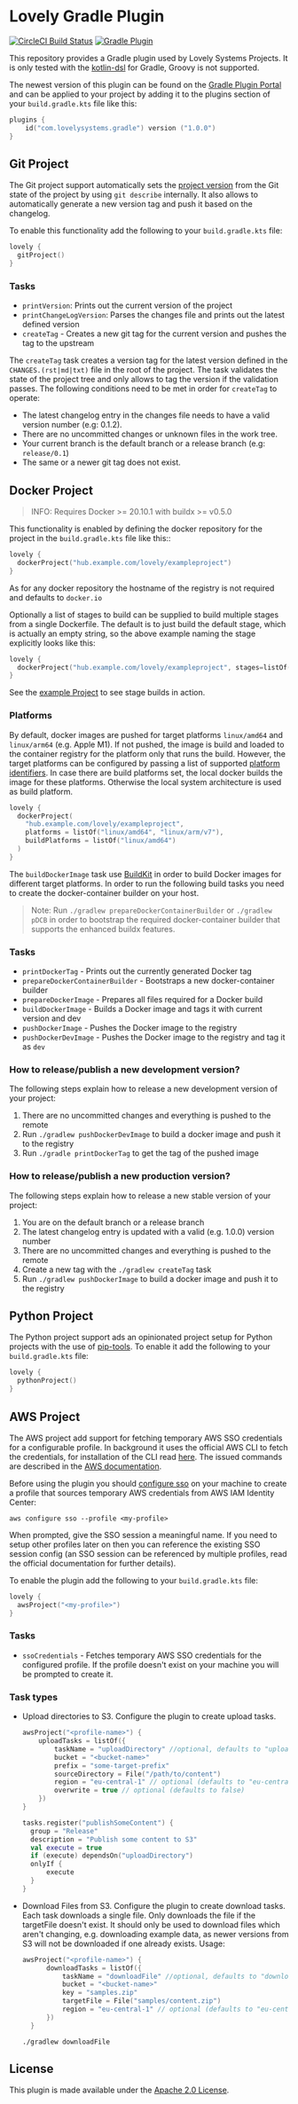 # Lovely Gradle Plugin

[![CircleCI Build Status](https://dl.circleci.com/status-badge/img/gh/lovelysystems/lovely-gradle-plugin/tree/master.svg?style=svg)](https://dl.circleci.com/status-badge/redirect/gh/lovelysystems/lovely-gradle-plugin/tree/master)
[![Gradle Plugin](https://img.shields.io/maven-metadata/v/https/plugins.gradle.org/m2/com/lovelysystems/gradle/com.lovelysystems.gradle.gradle.plugin/maven-metadata.xml.svg?label=gradle-plugin)](https://plugins.gradle.org/plugin/com.lovelysystems.gradle)

This repository provides a Gradle plugin used by Lovely Systems Projects. It is only tested with the
[kotlin-dsl](https://github.com/gradle/kotlin-dsl) for Gradle, Groovy is not supported.

The newest version of this plugin can be found on
the [Gradle Plugin Portal](https://plugins.gradle.org/plugin/com.lovelysystems.gradle)
and can be applied to your project by adding it to the plugins section of your `build.gradle.kts`
file like this:

```kotlin
plugins {
    id("com.lovelysystems.gradle") version ("1.0.0")
}
```

## Git Project

The Git project support automatically sets the
[project version](https://docs.gradle.org/current/dsl/org.gradle.api.Project.html#org.gradle.api.Project:version)
from the Git state of the project by using `git describe` internally. It also allows to
automatically generate a new version tag and push it based on the changelog.

To enable this functionality add the following to your `build.gradle.kts` file:

```kotlin
lovely {
  gitProject()
}
```

### Tasks

* `printVersion`: Prints out the current version of the project
* `printChangeLogVersion`: Parses the changes file and prints out the latest defined version
* `createTag` - Creates a new git tag for the current version and pushes the tag to the upstream

The `createTag` task creates a version tag for the latest version defined in the `CHANGES.(rst|md|txt)` file
in the root of the project. The task validates the state of the project tree and only allows to tag
the version if the validation passes. The following conditions need to be met in order
for `createTag` to operate:

- The latest changelog entry in the changes file needs to have a valid version number (e.g: 0.1.2).
- There are no uncommitted changes or unknown files in the work tree.
- Your current branch is the default branch or a release branch (e.g: `release/0.1`)
- The same or a newer git tag does not exist.

## Docker Project

> INFO: Requires Docker >= 20.10.1 with buildx >= v0.5.0

This functionality is enabled by defining the docker repository for the project in the
`build.gradle.kts` file like this::

```kotlin
lovely {
  dockerProject("hub.example.com/lovely/exampleproject")
}
```

As for any docker repository the hostname of the registry is not required and defaults
to `docker.io`

Optionally a list of stages to build can be supplied to build multiple stages from a single
Dockerfile. The default is to just build the default stage, which is actually an empty string, so
the above example naming the stage explicitly looks like this:

```kotlin
lovely {
  dockerProject("hub.example.com/lovely/exampleproject", stages=listOf(""))
}
```

See the [example Project](./example/build.gradle.kts) to see stage builds in action.

### Platforms

By default, docker images are pushed for target platforms `linux/amd64` and `linux/arm64` (e.g. Apple M1).
If not pushed, the image is build and loaded to the container registry for the platform only that runs the build.
However, the target platforms can be configured by passing a list of
supported [platform identifiers](https://docs.docker.com/engine/reference/commandline/buildx_build/#platform).
In case there are build platforms set, the local docker builds the image for these platforms. Otherwise the
local system architecture is used as build platform.

```kotlin
lovely {
  dockerProject(
    "hub.example.com/lovely/exampleproject", 
    platforms = listOf("linux/amd64", "linux/arm/v7"),
    buildPlatforms = listOf("linux/amd64")
  )
}
```

The `buildDockerImage` task use [BuildKit](https://docs.docker.com/build/buildx/) in order to build
Docker images for different target platforms. In order to run the following build tasks you need to create the
docker-container builder on your host.

> Note: Run `./gradlew prepareDockerContainerBuilder` or `./gradlew pDCB` in order to bootstrap the required
> docker-container builder that supports the enhanced buildx features.

### Tasks

* `printDockerTag` - Prints out the currently generated Docker tag
* `prepareDockerContainerBuilder` - Bootstraps a new docker-container builder
* `prepareDockerImage` - Prepares all files required for a Docker build
* `buildDockerImage` - Builds a Docker image and tags it with current version and dev
* `pushDockerImage` - Pushes the Docker image to the registry
* `pushDockerDevImage` - Pushes the Docker image to the registry and tag it as `dev`

### How to release/publish a new development version?

The following steps explain how to release a new development version of your project:

1. There are no uncommitted changes and everything is pushed to the remote
2. Run `./gradlew pushDockerDevImage` to build a docker image and push it to the registry
3. Run `./gradle printDockerTag` to get the tag of the pushed image

### How to release/publish a new production version?

The following steps explain how to release a new stable version of your project:

1. You are on the default branch or a release branch
2. The latest changelog entry is updated with a valid (e.g. 1.0.0) version number
3. There are no uncommitted changes and everything is pushed to the remote
4. Create a new tag with the `./gradlew createTag` task
5. Run `./gradlew pushDockerImage` to build a docker image and push it to the registry

## Python Project

The Python project support ads an opinionated project setup for Python projects with the use of
[pip-tools](https://github.com/jazzband/pip-tools). To enable it add the following to
your `build.gradle.kts` file:

```kotlin
lovely {
  pythonProject()
}
```

## AWS Project

The AWS project add support for fetching temporary AWS SSO credentials for a configurable profile. In background it
uses the official AWS CLI to fetch the credentials, for installation of the CLI read
[here](https://docs.aws.amazon.com/cli/latest/userguide/getting-started-install.html). The issued commands are described
in the [AWS documentation](https://docs.aws.amazon.com/cli/latest/userguide/cli-configure-sso.html).

Before using the plugin you should 
[configure sso](https://awscli.amazonaws.com/v2/documentation/api/latest/reference/configure/sso.html) on your
machine to create a profile that sources temporary AWS credentials from AWS IAM Identity Center:

```shell
aws configure sso --profile <my-profile>
```

When prompted, give the SSO session a meaningful name. If you need to setup other profiles later on then you can
reference the existing SSO session config (an SSO session can be referenced by multiple profiles, read the official
documentation for further details).

To enable the plugin add the following to your `build.gradle.kts` file:

```kotlin
lovely {
  awsProject("<my-profile>")
}
```

### Tasks

- `ssoCredentials` - Fetches temporary AWS SSO credentials for the configured profile. If the profile doesn't exist
  on your machine you will be prompted to create it.

### Task types

- Upload directories to S3. Configure the plugin to create upload tasks.
  ```kotlin
  awsProject("<profile-name>") {
      uploadTasks = listOf({
          taskName = "uploadDirectory" //optional, defaults to "uploadDirectory"
          bucket = "<bucket-name>"
          prefix = "some-target-prefix"
          sourceDirectory = File("/path/to/content")
          region = "eu-central-1" // optional (defaults to "eu-central-1")
          overwrite = true // optional (defaults to false)
      })
  }
  
  tasks.register("publishSomeContent") {
    group = "Release"
    description = "Publish some content to S3"
    val execute = true
    if (execute) dependsOn("uploadDirectory")
    onlyIf {
        execute
    }
  }
  ```

- Download Files from S3. Configure the plugin to create download tasks. Each task downloads a single file. Only downloads the 
  file if the targetFile doesn't exist. It should only be used to download files which aren't changing,
  e.g. downloading example data, as newer versions from S3 will not be downloaded if one already exists. Usage:
  ```kotlin
  awsProject("<profile-name>") {
        downloadTasks = listOf({
            taskName = "downloadFile" //optional, defaults to "downloadFile"
            bucket = "<bucket-name>"
            key = "samples.zip"
            targetFile = File("samples/content.zip")
            region = "eu-central-1" // optional (defaults to "eu-central-1")
        })
    }
  ```
  
  ```shell
  ./gradlew downloadFile
  ```

## License

This plugin is made available under
the [Apache 2.0 License](http://www.apache.org/licenses/LICENSE-2.0).

